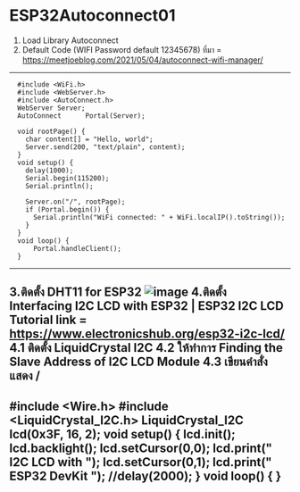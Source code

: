 # ESP32Autoconnect01
1. Load Library Autoconnect
2. Default Code (WIFI Password default 12345678)
            ที่มา = https://meetjoeblog.com/2021/05/04/autoconnect-wifi-manager/
-------------------------------------------
      #include <WiFi.h>          
      #include <WebServer.h>     
      #include <AutoConnect.h>
      WebServer Server;          
      AutoConnect      Portal(Server);
      
      void rootPage() {
        char content[] = "Hello, world";
        Server.send(200, "text/plain", content);
      }
      void setup() {
        delay(1000);
        Serial.begin(115200);
        Serial.println();
      
        Server.on("/", rootPage);
        if (Portal.begin()) {
          Serial.println("WiFi connected: " + WiFi.localIP().toString());
        }
      }
      void loop() {
          Portal.handleClient();
      }
-----------------------------------------------
3.ติดตั้ง DHT11 for ESP32
![image](https://github.com/manutpong/ESP32Autoconnect01/assets/4971040/272ce1e7-50de-4f02-bf68-1629af1b0a57)
4.ติดตั้ง Interfacing I2C LCD with ESP32 | ESP32 I2C LCD Tutorial
link = https://www.electronicshub.org/esp32-i2c-lcd/
            4.1 ติดตั้ง LiquidCrystal I2C
            4.2 ให้ทำการ Finding the Slave Address of I2C LCD Module
            4.3 เขียนคำสั่งแสดง             /
-----------------------------------------------
#include <Wire.h> 
#include <LiquidCrystal_I2C.h>
LiquidCrystal_I2C lcd(0x3F, 16, 2);
void setup()
{
  lcd.init();
  lcd.backlight();
  lcd.setCursor(0,0);
  lcd.print("  I2C LCD with ");
  lcd.setCursor(0,1);
  lcd.print("  ESP32 DevKit ");
  //delay(2000);
}
void loop()
{
}
-----------------------------------------------

